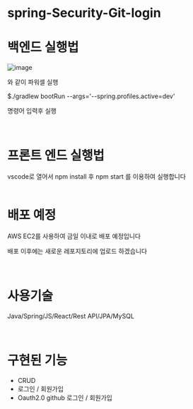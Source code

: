 # spring-Security-Git-login


<h1>백엔드 실행법</h1>

![image](https://user-images.githubusercontent.com/110005222/220007687-af12cf48-194b-4de2-8535-1721dcdc696a.png)


와 같이 파워셀 실행

$./gradlew bootRun --args='--spring.profiles.active=dev'

명령어 입력후 실행 
<br>




<br>
<h1>프론트 엔드 실행법</h1>
vscode로 열어서
npm install
후 
npm start 를 이용하여 실행합니다
<br>





<br>
<h1>배포 예정</h1>
AWS EC2를 사용하여 금일 이내로 배포 예정입니다

배포 이후에는 새로운 레포지토리에 업로드 하겠습니다



<br>
<h1>사용기술</h1>

Java/Spring/JS/React/Rest API/JPA/MySQL



<br>
<h1>구현된 기능</h1>

- CRUD 
- 로그인 / 회원가입
- Oauth2.0 github 로그인 / 회원가입
